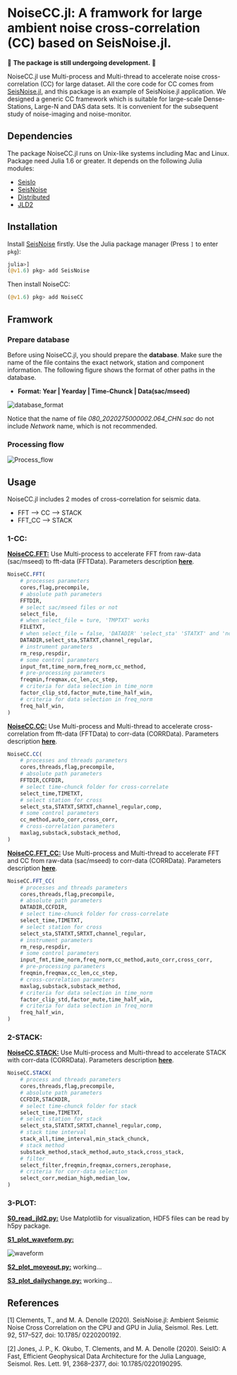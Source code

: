 # NoiseCC.jl: A framwork for large ambient noise cross-correlation (CC) based on SeisNoise.jl.

🚨 **The package is still undergoing development.** 🚨

NoiseCC.jl use Multi-process and Multi-thread to accelerate noise cross-correlation (CC) for large dataset. All the core code for CC comes from [SeisNoise.jl](https://github.com/tclements/SeisNoise.jl), and this package is an example of SeisNoise.jl application. We designed a generic CC framework which is suitable for large-scale Dense-Stations, Large-N and DAS data sets. It is convenient for the subsequent study of noise-imaging and noise-monitor.
## Dependencies
The package NoiseCC.jl runs on Unix-like systems including Mac and Linux. Package need Julia 1.6 or greater. It depends on the following Julia modules:

- [SeisIo](https://seisio.readthedocs.io/en/latest/)
- [SeisNoise](https://github.com/tclements/SeisNoise.jl)
- [Distributed](https://docs.julialang.org/en/v1/manual/distributed-computing/)
- [JLD2](https://github.com/JuliaIO/JLD2.jl)

## Installation
Install [SeisNoise](https://github.com/tclements/SeisNoise.jl) firstly. Use the Julia package manager (Press `]` to enter `pkg`):

```julia
julia>]
(@v1.6) pkg> add SeisNoise
```

Then install NoiseCC:

```julia
(@v1.6) pkg> add NoiseCC
```
## Framwork
### Prepare database
Before using NoiseCC.jl, you should prepare the **database**. Make sure the name of the file contains the exact network, station and component information. The following figure shows the format of other paths in the database. 
- **Format: Year | Yearday | Time-Chunck | Data(sac/mseed)**

![database_format](docs/figures/database_format.jpg)

Notice that the name of file *080_2020275000002.064_CHN.sac* do not include *Network* name, which is not recommended.

### Processing flow

![Process_flow](docs/figures/cc_flow.png)
## Usage
NoiseCC.jl includes 2 modes of cross-correlation for seismic data.

- FFT --> CC --> STACK
- FFT_CC --> STACK

### 1-CC:
**[NoiseCC.FFT:](docs/src/FFT.md)** Use Multi-process to accelerate FFT from raw-data (sac/mseed) to fft-data (FFTData). Parameters description [**here**](docs/src/FFT.md).
```julia
NoiseCC.FFT(
    # processes parameters
    cores,flag,precompile,
    # absolute path parameters
    FFTDIR,
    # select sac/mseed files or not
    select_file,
    # when select_file = ture, 'TMPTXT' works
    FILETXT,
    # when select_file = false, 'DATADIR' 'select_sta' 'STATXT' and 'ncomp' work.
    DATADIR,select_sta,STATXT,channel_regular,
    # instrument parameters
    rm_resp,respdir,
    # some control parameters
    input_fmt,time_norm,freq_norm,cc_method,
    # pre-processing parameters
    freqmin,freqmax,cc_len,cc_step,
    # criteria for data selection in time_norm
    factor_clip_std,factor_mute,time_half_win,
    # criteria for data selection in freq_norm
    freq_half_win,
)
```

**[NoiseCC.CC:](docs/src/CC.md)** Use Multi-process and Multi-thread to accelerate cross-correlation from fft-data (FFTData) to corr-data (CORRData). Parameters description [**here**](docs/src/CC.md).
```julia
NoiseCC.CC(
    # processes and threads parameters
    cores,threads,flag,precompile,
    # absolute path parameters
    FFTDIR,CCFDIR,
    # select time-chunck folder for cross-correlate
    select_time,TIMETXT,
    # select station for cross
    select_sta,STATXT,SRTXT,channel_regular,comp,
    # some control parameters
    cc_method,auto_corr,cross_corr,
    # cross-correlation parameters
    maxlag,substack,substack_method,
)
```

**[NoiseCC.FFT_CC:](docs/src/FFT_CC.md)** Use Multi-process and Multi-thread to accelerate FFT and CC from raw-data (sac/mseed) to corr-data (CORRData). Parameters description [**here**](docs/src/FFT_CC.md).
```julia
NoiseCC.FFT_CC(
    # processes and threads parameters
    cores,threads,flag,precompile,
    # absolute path parameters
    DATADIR,CCFDIR,
    # select time-chunck folder for cross-correlate
    select_time,TIMETXT,
    # select station for cross
    select_sta,STATXT,SRTXT,channel_regular,
    # instrument parameters
    rm_resp,respdir,
    # some control parameters
    input_fmt,time_norm,freq_norm,cc_method,auto_corr,cross_corr,
    # pre-processing parameters
    freqmin,freqmax,cc_len,cc_step,
    # cross-correlation parameters
    maxlag,substack,substack_method,
    # criteria for data selection in time_norm
    factor_clip_std,factor_mute,time_half_win,
    # criteria for data selection in freq_norm
    freq_half_win,
)
```

### 2-STACK:

**[NoiseCC.STACK:](docs/src/STACK.md)** Use Multi-process and Multi-thread to accelerate STACK with corr-data (CORRData). Parameters description [**here**](docs/src/STACK.md).
```julia
NoiseCC.STACK(
    # process and threads parameters
    cores,threads,flag,precompile,
    # absolute path parameters
    CCFDIR,STACKDIR,
    # select time-chunck folder for stack
    select_time,TIMETXT,
    # select station for stack
    select_sta,STATXT,SRTXT,channel_regular,comp,
    # stack time interval
    stack_all,time_interval,min_stack_chunck,
    # stack method
    substack_method,stack_method,auto_stack,cross_stack,
    # filter 
    select_filter,freqmin,freqmax,corners,zerophase,
    # criteria for corr-data selection
    select_corr,median_high,median_low,
)
```


### 3-PLOT:
**[S0_read_jld2.py:](src/plot/S0_read_jld2.py)** Use Matplotlib for visualization, HDF5 files can be read by h5py package.

**[S1_plot_waveform.py:](src/plot/S1_plot_waveform.py)** 

![waveform](docs/figures/waveform.png)

**[S2_plot_moveout.py:](src/plot/S2_plot_moveout.py)** working...

**[S3_plot_dailychange.py:](src/plot/S3_plot_dailychange.py)** working...

## References
[1] Clements, T., and M. A. Denolle (2020). SeisNoise.jl: Ambient Seismic Noise Cross Correlation on the CPU and GPU in Julia, Seismol. Res. Lett. 92, 517–527, doi: 10.1785/ 0220200192.

[2] Jones, J. P., K. Okubo, T. Clements, and M. A. Denolle (2020). SeisIO: A Fast, Efficient Geophysical Data Architecture for the Julia Language, Seismol. Res. Lett. 91, 2368–2377, doi: 10.1785/0220190295.
